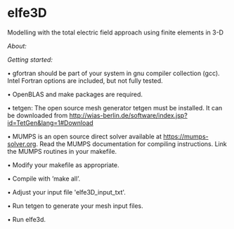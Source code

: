# elfe3D
Modelling with the total electric field approach using finite elements in 3-D

_About:_


_Getting started:_

• gfortran should be part of your system in gnu compiler collection (gcc). Intel Fortran options are included, but not fully tested.

• OpenBLAS and make packages are required.

• tetgen: The open source mesh generator tetgen must be installed. It can be downloaded from http://wias-berlin.de/software/index.jsp?id=TetGen&lang=1#Download

• MUMPS is an open source direct solver available at https://mumps-solver.org. Read the MUMPS documentation for compiling instructions. Link the MUMPS routines in your makefile.

• Modify your makefile as appropriate.

• Compile with ’make all’.

• Adjust your input file 'elfe3D_input_txt'.

• Run tetgen to generate your mesh input files.

• Run elfe3d.
